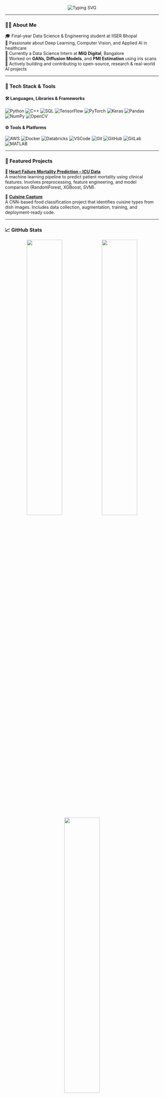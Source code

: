 <!-- Profile Header -->
<div align="center">
  <img src="https://readme-typing-svg.demolab.com?font=Fira+Code&weight=500&size=24&pause=1000&color=F7F7F7&center=true&vCenter=true&width=435&lines=Hi+there+%F0%9F%91%8B+I'm+Akshat+Pandey;Data+Scientist+%7C+AI+Research+Enthusiast;Building+smart+solutions+with+data" alt="Typing SVG" />
</div>

---

### 👨‍💻 About Me

🎓 Final-year Data Science & Engineering student at IISER Bhopal  
🔬 Passionate about Deep Learning, Computer Vision, and Applied AI in healthcare  
💼 Currently a Data Science Intern at **MiQ Digital**, Bangalore  
🧠 Worked on **GANs, Diffusion Models**, and **PMI Estimation** using iris scans  
🚀 Actively building and contributing to open-source, research & real-world AI projects  

---

### 🧰 Tech Stack & Tools

#### 🛠️ Languages, Libraries & Frameworks  
![Python](https://img.shields.io/badge/Python-3776AB?style=flat&logo=python&logoColor=white)
![C++](https://img.shields.io/badge/C++-00599C?style=flat&logo=c%2B%2B&logoColor=white)
![SQL](https://img.shields.io/badge/SQL-4479A1?style=flat&logo=mysql&logoColor=white)
![TensorFlow](https://img.shields.io/badge/TensorFlow-FF6F00?style=flat&logo=tensorflow&logoColor=white)
![PyTorch](https://img.shields.io/badge/PyTorch-EE4C2C?style=flat&logo=pytorch&logoColor=white)
![Keras](https://img.shields.io/badge/Keras-D00000?style=flat&logo=keras&logoColor=white)
![Pandas](https://img.shields.io/badge/Pandas-150458?style=flat&logo=pandas&logoColor=white)
![NumPy](https://img.shields.io/badge/NumPy-013243?style=flat&logo=numpy&logoColor=white)
![OpenCV](https://img.shields.io/badge/OpenCV-5C3EE8?style=flat&logo=opencv&logoColor=white)

#### ⚙️ Tools & Platforms  
![AWS](https://img.shields.io/badge/AWS-FF9900?style=flat&logo=amazonaws&logoColor=white)
![Docker](https://img.shields.io/badge/Docker-2496ED?style=flat&logo=docker&logoColor=white)
![Databricks](https://img.shields.io/badge/Databricks-E0201B?style=flat&logo=databricks&logoColor=white)
![VSCode](https://img.shields.io/badge/VS%20Code-007ACC?style=flat&logo=visual-studio-code&logoColor=white)
![Git](https://img.shields.io/badge/Git-F05032?style=flat&logo=git&logoColor=white)
![GitHub](https://img.shields.io/badge/GitHub-181717?style=flat&logo=github&logoColor=white)
![GitLab](https://img.shields.io/badge/GitLab-FC6D26?style=flat&logo=gitlab&logoColor=white)
![MATLAB](https://img.shields.io/badge/MATLAB-0076A8?style=flat&logo=mathworks&logoColor=white)

---

### 🚀 Featured Projects

🔬 **[Heart Failure Mortality Prediction – ICU Data](https://github.com/AkshatP0285/Prediction-of-Mortality-Rate-of-Heart-Failure-Patients-Admitted-to-ICU)**  
A machine learning pipeline to predict patient mortality using clinical features. Involves preprocessing, feature engineering, and model comparison (RandomForest, XGBoost, SVM).

🍱 **[Cuisine Capture](https://github.com/AkshatP0285/Cuisine_Capture)**  
A CNN-based food classification project that identifies cuisine types from dish images. Includes data collection, augmentation, training, and deployment-ready code.

---

### 📈 GitHub Stats

<p align="center">
  <img src="https://github-readme-stats.vercel.app/api?username=AkshatP0285&show_icons=true&theme=radical" width="48%" />
  <img src="https://streak-stats.demolab.com?user=AkshatP0285&theme=radical" width="48%" />
</p>

<p align="center">
  <img src="https://github-readme-stats.vercel.app/api/top-langs/?username=AkshatP0285&layout=compact&theme=radical" width="48%" />
</p>

---

### 📫 Connect with Me
<div align="center">


[![LinkedIn](https://img.shields.io/badge/LinkedIn-blue?style=flat&logo=linkedin&logoColor=white)](https://www.linkedin.com/in/akshat-pandey-418299184/)
[![GitHub](https://img.shields.io/badge/GitHub-black?style=flat&logo=github&logoColor=white)](https://github.com/AkshatP0285)
[![Email](https://img.shields.io/badge/Email-akshat.84p@gmail.com-D14836?style=flat&logo=gmail&logoColor=white)](mailto:akshat.84p@gmail.com)

</div>
